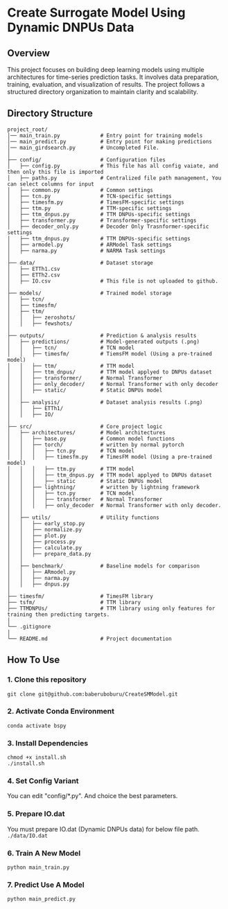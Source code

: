 # Create Surrogate Model Using Dynamic DNPUs Data

## Overview
This project focuses on building deep learning models using multiple architectures for time-series prediction tasks. It involves data preparation, training, evaluation, and visualization of results. The project follows a structured directory organization to maintain clarity and scalability.

## Directory Structure
```
project_root/
│── main_train.py             # Entry point for training models
│── main_predict.py           # Entry point for making predictions
│── main_girdsearch.py        # Uncompleted File.
│
├── config/                   # Configuration files
│   ├── config.py             # This file has all config vaiate, and then only this file is imported
│   ├── paths.py              # Centralized file path management, You can select columns for input
│   ├── common.py             # Common settings
│   ├── tcn.py                # TCN-specific settings
│   ├── timesfm.py            # TimesFM-specific settings
│   ├── ttm.py                # TTM-specific settings
│   ├── ttm_dnpus.py          # TTM DNPUs-specific settings
│   ├── transformer.py        # Transformer-specific settings
│   ├── decoder_only.py       # Decoder Only Trasnformer-specific settings
│   ├── ttm_dnpus.py          # TTM DNPUs-specific settings
│   ├── armodel.py            # ARModel Task settings
│   ├── narma.py              # NARMA Task settings
│
├── data/                     # Dataset storage
│   ├── ETTh1.csv
│   ├── ETTh2.csv
│   ├── IO.csv                # This file is not uploaded to github.
│
├── models/                   # Trained model storage
│   ├── tcn/
│   ├── timesfm/
│   ├── ttm/
│   │   ├── zeroshots/
│   │   ├── fewshots/
│
├── outputs/                  # Prediction & analysis results
│   ├── predictions/          # Model-generated outputs (.png)
│   │   ├── tcn/              # TCN model
│   │   ├── timesfm/          # TiemsFM model (Using a pre-trained model)
│   │   ├── ttm/              # TTM model
│   │   ├── ttm_dnpus/        # TTM model applyed to DNPUs dataset
│   │   ├── transformer/      # Normal Transformer
│   │   ├── only_decoder/     # Normal Transformer with only decoder
│   │   ├── static/           # Static DNPUs model
│   │
│   ├── analysis/             # Dataset analysis results (.png)
│   │   ├── ETTh1/
│   │   ├── IO/
│
├── src/                      # Core project logic
│   ├── architectures/        # Model architectures
│   │   ├── base.py           # Common model functions
│   │   ├── torch/            # written by normal pytorch
│   │   │   ├── tcn.py        # TCN model
│   │   │   ├── timesfm.py    # TimesFM model (Using a pre-trained model)
│   │   │   ├── ttm.py        # TTM model
│   │   │   ├── ttm_dnpus.py  # TTM model applyed to DNPUs dataset
│   │   │   ├── static        # Static DNPUs model
│   │   ├── lightning/        # written by lightning framework
│   │   │   ├── tcn.py        # TCN model
│   │   │   ├── transformer   # Normal Transformer
│   │   │   ├── only_decoder  # Normal Transformer with only decoder.
│   │
│   ├── utils/                # Utility functions
│   │   ├── early_stop.py
│   │   ├── normalize.py
│   │   ├── plot.py
│   │   ├── process.py
│   │   ├── calculate.py
│   │   ├── prepare_data.py
│   │
│   ├── benchmark/            # Baseline models for comparison
│   │   ├── ARmodel.py
│   │   ├── narma.py
│   │   ├── dnpus.py
│   
├── timesfm/                  # TimesFM library
├── tsfm/                     # TTM library
├── TTMDNPUs/                 # TTM library using only features for training then predicting targets.
│
└── .gitignore
│
└── README.md                 # Project documentation
```

## How To Use
### 1. Clone this repository
`git clone git@github.com:baberuboburu/CreateSMModel.git`
### 2. Activate Conda Environment
`conda activate bspy`
### 3. Install Dependencies
`chmod +x install.sh`  
`./install.sh`
### 4. Set Config Variant
You can edit "config/*.py". And choice the best parameters.
### 5. Prepare IO.dat
You must prepare IO.dat (Dynamic DNPUs data) for below file path.  
`./data/IO.dat`
### 6. Train A New Model
`python main_train.py`
### 7. Predict Use A Model
`python main_predict.py`
